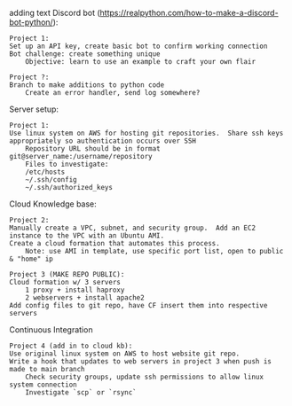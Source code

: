 adding text
Discord bot (https://realpython.com/how-to-make-a-discord-bot-python/):

    Project 1:
    Set up an API key, create basic bot to confirm working connection
    Bot challenge: create something unique
        Objective: learn to use an example to craft your own flair

    Project ?:
    Branch to make additions to python code
        Create an error handler, send log somewhere?

Server setup:

    Project 1:
    Use linux system on AWS for hosting git repositories.  Share ssh keys appropriately so authentication occurs over SSH
        Repository URL should be in format git@server_name:/username/repository
        Files to investigate:
        /etc/hosts
        ~/.ssh/config
        ~/.ssh/authorized_keys

Cloud Knowledge base:

    Project 2:
    Manually create a VPC, subnet, and security group.  Add an EC2 instance to the VPC with an Ubuntu AMI.
    Create a cloud formation that automates this process.
        Note: use AMI in template, use specific port list, open to public & "home" ip

    Project 3 (MAKE REPO PUBLIC):
    Cloud formation w/ 3 servers
        1 proxy + install haproxy
        2 webservers + install apache2
    Add config files to git repo, have CF insert them into respective servers

Continuous Integration

    Project 4 (add in to cloud kb):
    Use original linux system on AWS to host website git repo.
    Write a hook that updates to web servers in project 3 when push is made to main branch
        Check security groups, update ssh permissions to allow linux system connection
        Investigate `scp` or `rsync`
